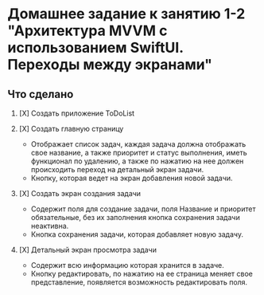 # Домашнее задание к занятию 1-2 "Архитектура MVVM с использованием SwiftUI. Переходы между экранами"

## Что сделано

1. [X] Создать приложение ToDoList
2. [X] Создать главную страницу
    - Отображает список задач, каждая задача должна отображать свое название, а также приоритет и статус выполнения, иметь функционал по удалению, а также по нажатию на нее должен происходить переход на детальный экран задачи.
    - Кнопку, которая ведет на экран добавления новой задачи.

3. [X] Создать экран создания задачи
    - Содержит поля для создание задачи, поля Название и приоритет обязательные, без их заполнения кнопка сохранения задачи неактивна.
    - Кнопка сохранения задачи, которая добавляет новую задачу.

4. [X] Детальный экран просмотра задачи
    - Содержит всю информацию которая хранится в задаче.
    - Кнопку редактировать, по нажатию на ее страница меняет свое представление, появляется возможность редактировать поля.

